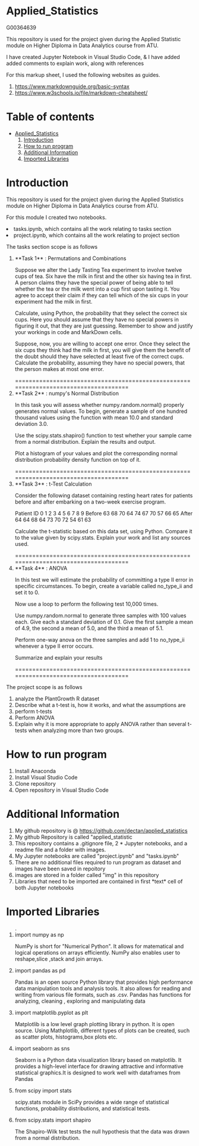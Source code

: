 # Applied_Statistics

<p>G00364639</p>
<p>This repository is used for the project given during the Applied Statistic module on Higher Diploma in Data Analytics course from ATU.</p>

<p>I have created Jupyter Notebook in Visual Studio Code, & I have added added comments to explain work, along with references<br>

<p>For this markup sheet, I used the following websites as guides.<br>

<ol>
<li><a href="#">https://www.markdownguide.org/basic-syntax</a></li>
<li><a href="#">https://www.w3schools.io/file/markdown-cheatsheet/</a></li></p>
</ol>

# **Table of contents**
* [Applied_Statistics](Applied_Statistic)
    1. [Introduction](#Introduction)
    2. [How to run program](#How-to-run-program)
    3. [Additional Information](#Additional-Information)
    4. [Imported Libraries](#Imported-Libraries)

# Introduction #

<p>This repository is used for the project given during the Applied Statistics module on Higher Diploma in Data Analytics course from ATU.</p>

<p>For this module I created two notebooks.</p>

<p>
<li>tasks.ipynb, which contains all the work relating to tasks section</li>
<li>project.ipynb, which contains all the work relating to project section</li>
</p>
<p> The tasks section scope is as follows
<ol>
<li> **Task 1** : Permutations and Combinations  

Suppose we alter the Lady Tasting Tea experiment to involve twelve cups of tea. Six have the milk in first and the other six having tea in first. A person claims they have the special power of being able to tell whether the tea or the milk went into a cup first upon tasting it. You agree to accept their claim if they can tell which of the six cups in your experiment had the milk in first.  

Calculate, using Python, the probability that they select the correct six cups. Here you should assume that they have no special powers in figuring it out, that they are just guessing. Remember to show and justify your workings in code and MarkDown cells.  


Suppose, now, you are willing to accept one error. Once they select the six cups they think had the milk in first, you will give them the benefit of the doubt should they have selected at least five of the correct cups. Calculate the probability, assuming they have no special powers, that the person makes at most one error.

</li>
====================================================================================
<li> **Task 2** : numpy's Normal Distribution  

In this task you will assess whether numpy.random.normal() properly generates normal values. To begin, generate a sample of one hundred thousand values using the function with mean 10.0 and standard deviation 3.0.  

Use the scipy.stats.shapiro() function to test whether your sample came from a normal distribution. Explain the results and output.  

Plot a histogram of your values and plot the corresponding normal distribution probability density function on top of it.  

 </li> 
====================================================================================

<li> **Task 3** :  t-Test Calculation  

Consider the following dataset containing resting heart rates for patients before and after embarking on a two-week exercise program.  


Patient ID	0	1	2	3	4	5	6	7	8	9
Before	63	68	70	64	74	67	70	57	66	65
After	64	64	68	64	73	70	72	54	61	63

Calculate the t-statistic based on this data set, using Python. Compare it to the value given by scipy.stats. Explain your work and list any sources used.

</li> 
====================================================================================

<li> **Task 4** : ANOVA   

In this test we will estimate the probability of committing a type II error in specific circumstances. To begin, create a variable called no_type_ii and set it to 0.  

Now use a loop to perform the following test 10,000 times.  

Use numpy.random.normal to generate three samples with 100 values each. Give each a standard deviation of 0.1. Give the first sample a mean of 4.9, the second a mean of 5.0, and the third a mean of 5.1.  

Perform one-way anova on the three samples and add 1 to no_type_ii whenever a type II error occurs.  

Summarize and explain your results

</li> 
====================================================================================

</ol>
</p>

<p> The project scope is as follows
<ol>
<li> analyze the PlantGrowth R dataset </li>
<li> Describe what a t-test is, how it works, and what the assumptions are </li>
<li> perform t-tests </li>   
<li> Perform ANOVA </li> 
<li> Explain why it is more appropriate to apply ANOVA rather than several t-tests when analyzing more than two groups.</li>
</li>
</ol>
</p>

# How to run program #
<ol>
<li> Install Anaconda </li>
<li> Install Visual Studio Code </li>   
<li> Clone repository </li> 
<li> Open repository in Visual Studio Code </li>
</ol>

# Additional Information #
<ol>
<li> My github repository is @ <a href="#">https://github.com/dectan/applied_statistics</a></li>
<li> My github Repository is called "applied_statistic</li>
<li> This repository contains a .gitignore file, 2 *  Jupyter notebooks, and a readme file and a folder with images. </li>   
<li> My Jupyter notebooks are called "project.ipynb" and "tasks.ipynb"</li> 
<li> There are no additional files required to run program as dataset and images have been saved in repoitory </li>
<li> images are stored in a folder called "img" in this repository </li>
<li> Libraries that need to be imported are contained in first *text* cell of both Jupyter notebooks </li> 
</ol>

# Imported Libraries #
<ol>.
<li>import numpy as np</li>
<p> NumPy is short for "Numerical Python". It allows for matematical and logical operations on arrays efficiently. NumPy also enables user to reshape,slice ,stack and join arrays.</p>
<li>import pandas as pd</li>
<p>Pandas is an open source Python library that provides high performance data manipulation tools and analysis tools. It also allows for reading and writing from various file formats, such as .csv. Pandas has functions for analyzing, cleaning , exploring and manipulating data</p>
<li>import matplotlib.pyplot as plt</li>
<p>Matplotlib is a low level graph plotting library in python. It is open source. Using Mathplotlib, different types of plots can be created, such as scatter plots, histograms,box plots etc.</p>
<li>import seaborn as sns</li>
<p>Seaborn is a Python data visualization library based on matplotlib. It provides a high-level interface for drawing attractive and informative statistical graphics.It is designed to work well with dataframes from Pandas</p>
<li>from scipy import stats</li>
<p>scipy.stats module in SciPy provides a wide range of statistical functions, probability distributions, and statistical tests.</p>
<li>from scipy.stats import shapiro</li>
<p>The Shapiro-Wilk test tests the null hypothesis that the data was drawn from a normal distribution.</p>



</ol>